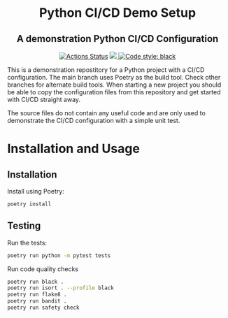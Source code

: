 <h1 align="center">Python CI/CD Demo Setup</h1>
<h2 align="center">A demonstration Python CI/CD Configuration</h2>
<p align="center">
<a href="https://github.com/Matthew-Redrup/python-cicd-demo/actions"><img alt="Actions Status" src="https://github.com/Matthew-Redrup/python-cicd-demo/actions/workflows/test.yml/badge.svg"></a>
<a href="https://codecov.io/gh/Matthew-Redrup/python-cicd-demo" > 
<img src="https://codecov.io/gh/Matthew-Redrup/python-cicd-demo/graph/badge.svg?token=4X9WNUJ49K"/> 
</a>
<a href="https://github.com/psf/black"><img alt="Code style: black" src="https://img.shields.io/badge/code%20style-black-000000.svg"></a>
</p>


This is a demonstration repostitory for a Python project with a CI/CD configuration. The main branch uses Poetry as the build tool. Check other branches for alternate build tools. When starting a new project you should be able to copy the configuration files from this repository and get started with CI/CD straight away.

The source files do not contain any useful code and are only used to demonstrate the CI/CD configuration with a simple unit test.


# Installation and Usage

## Installation

Install using Poetry:
```bash
poetry install
```

## Testing

Run the tests:
```bash
poetry run python -m pytest tests
```

Run code quality checks
```bash
poetry run black .
poetry run isort . --profile black
poetry run flake8 .
poetry run bandit .
poetry run safety check
```
